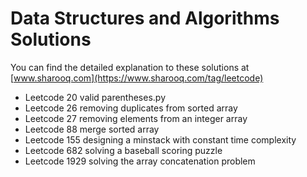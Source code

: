 # Data Structures and Algorithms Solutions

You can find the detailed explanation to these solutions at [www.sharooq.com](https://www.sharooq.com/tag/leetcode)

- Leetcode 20 valid parentheses.py
- Leetcode 26 removing duplicates from sorted array
- Leetcode 27 removing elements from an integer array
- Leetcode 88 merge sorted array
- Leetcode 155 designing a minstack with constant time complexity
- Leetcode 682 solving a baseball scoring puzzle
- Leetcode 1929 solving the array concatenation problem
